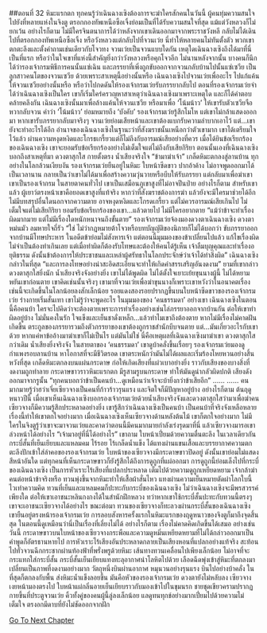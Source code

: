 ##ตอนที่ 32 หิมะแรกตก
ทุกคนรู้ว่าเฉินฉางเซิงต้องการจะฆ่าใครสักคนในวันนี้ ผู้คนทุ่มความสนใจไปยังที่หลายแห่งในจิงตู ตรอกกองทัพเหนือซือเจิ้งย่อมเป็นที่ได้รับความสนใจที่สุด แม้แต่วังหลวงก็ไม่ยกเว้น อย่างไรก็ตาม ไม่มีใครจินตนาการได้ว่าหลังจากเขาเดินออกมาจากพระราชวังหลี กลับไม่ได้เดินไปที่ตรอกกองทัพเหนือซือเจิ้ง หรือวังหลวงแต่กลับไปที่จวนเว่ย
นี่ทำให้หลายคนไม่ทันตั้งตัว พวกเขาตกตะลึงและตั้งคำถามเช่นเดียวกับโจวทง
จวนเว่ยเป็นจวนแบบใดกัน เหตุใดเฉินฉางเซิงถึงได้มาที่นี่เป็นที่แรก หรือว่าในใจเขาที่แห่งนี้สำคัญยิ่งกว่าวังหลวงหรือคุกโจวอีก
ไม่นานหลังจากนั้น บางคนก็นึกได้ว่ารองเจ้ากรมพิธีการคนนั้นแซ่เฉิน และภรรยาที่เพิ่งถูกขับออกจากจวนกลับบ้านไปนั้นแซ่เซวีย เป็นลูกสาวคนโตของจวนเซวีย
ด้วยเพราะสาเหตุนี้อย่างนั้นหรือ
เฉินฉางเซิงไปจวนเว่ยเพื่ออะไร ไปแก้แค้นให้จวนเซวียอย่างนั้นหรือ หรือว่าไปกดดันให้รองเจ้ากรมเว่ยรับภรรยากลับไป
ตอนที่รองเจ้ากรมเว่ยจำได้ว่าเฉินฉางเซิงเป็นใคร เขาก็เริ่มใคร่ครวญหาสาเหตุว่าเฉินฉางเซิงมาเพราะเหตุใด และก็ได้คำตอบคล้ายคลึงกัน
เฉินฉางเซิงนั้นมาเพื่อล้างแค้นให้จวนเซวีย หรือมาเพื่อ ‘โน้มน้าว’ ให้เขารับตัวเซวียจือหวากลับจวน
คำว่า ‘โน้มน้าว’ ย่อมหมายถึง ‘บังคับ’
รองเจ้ากรมเว่ยรู้สึกโมโห แต่เขาไม่กล้าแสดงออกมา
หากเขารับภรรยากลับมาจริงๆ จวนเว่ยย่อมเสียหน้าและเขาต้องแบกรับความลำบากเอาไว้ แต่...เขายังจะทำอะไรได้อีก
อำนาจของเฉินฉางเซิงในฐานะว่าที่สังฆราชนั้นเหนือกว่าตัวเขามาก
เขาได้เตรียมใจไว้แล้ว ผ่านความหงุดหงิดและโกรธเกรี้ยวแต่ก็ไม่ถึงกับอารมณ์เสียอย่างที่ควร เมื่อได้ยินข้อเรียกร้องของเฉินฉางเซิง เขาจะยอมรับข้อเรียกร้องอย่างไม่เต็มใจแต่ไม่ถึงกับเสียกิริยา
ตอนนั้นเองที่เฉินฉางเซิงบอกถึงสาเหตุที่มา ดวงตาสุกใส กายตั้งตรง น้ำเสียงจริงใจ “ข้ามาฆ่าเจ้า”
เกล็ดหิมะตกลงสู่ลานบ้าน ทุกอย่างในโลกล้วนเงียบงัน
รองเจ้ากรมเว่ยยืนอยู่ในหิมะ ใบหน้าซีดขาว ปากอ้าค้าง ไม่อาจพูดออกมาได้เป็นเวลานาน
กลายเป็นว่าเขาไม่ได้มาเพื่อสร้างความวุ่นวายหรือบีบให้รับภรรยา แต่กลับมาเพื่อฆ่าเขา
เขาเป็นรองเจ้ากรม ในสายตาคนทั่วไป เขาเป็นเสมือนภูเขาสูงที่ไม่อาจปีนป่าย อย่างไรก็ตาม สำหรับเขาแล้ว ผู้เยาว์ตรงหน้าเขาคือยอดเขาสูงที่แท้จริง
หากว่าที่สังฆราชต้องการฆ่า แล้วยังจะมีใครมาช่วยได้อีก ไม่มีบทสรุปอื่นใดนอกจากความตาย
อาจหงุดหงิดและโกรดเกรี้ยว แต่ไม่ควรอารมณ์เสียเกินไป ไม่เต็มใจแต่ไม่เสียกิริยา ยอมรับข้อเรียกร้องของเขา...แล้วตายไป
ไม่มีใครอยากตาย
“แม้ว่าข้าจะทำเรื่องผิดมากมาย แต่ไม่มีเรื่องใดหนักหนาจนถึงขั้นตาย”
รองเจ้ากรมเว่ยจ้องมองดวงตาเฉินฉางเซิง ดวงตาหม่นมัว ลมหายใจถี่รัว
“ใช่ ไม่ว่ากฎหมายต้าโจวหรือบทบัญญัติของนิกายก็ไม่ได้บอกว่า ขับภรรยาออกจากบ้านมีโทษประหาร ในอดีตข้าย่อมไม่สังหารเจ้า แต่ตอนนี้มุมมองของข้าเปลี่ยนไปแล้ว แก้ไขเรื่องผิดไม่จำเป็นต้องทำเกินเลย แต่เมื่อทำผิดก็ต้องรับโทษและต้องให้คนได้รู้เห็น เจ้าลืมบุญคุณและทำเรื่องอยุติธรรม ดังนั้นข้าต้องการให้ประชาชนและเหล่าผู้ศรัทธาในโลกประจักษ์ว่าเจ้าได้ทำสิ่งผิด”
เฉินฉางเซิงกล่าวในที่สุด “และการลงโทษอย่างน่าสะอิดสะเอียนจะทำให้เกิดคำสรรเสริญอันงดงาม”
ยามที่เขากล่าว ดวงตาสุกใสยิ่งนัก น้ำเสียงจริงจังอย่างยิ่ง เขาไม่ได้พูดผิด ไม่ได้ตั้งใจเยาะเย้ยขุนนางผู้นี้ ไม่ได้หยามหยันเขาก่อนตาย เขาคิดเช่นนั้นจริงๆ เขามาที่จวนเว่ยเพื่อฆ่าขุนนางก็เพราะเขาหวังว่าในอนาคตเรื่องเช่นนี้จะเกิดขึ้นในโลกน้อยลงสักเล็กน้อย
รอยแดงสองรอยปรากฏขึ้นบนใบหน้าซีดขาวของรองเจ้ากรมเว่ย ร่างกายเริ่มสั่นเทา
เขาไม่รู้ว่าจะพูดอะไร
ในมุมมองของ ‘คนธรรมดา’ อย่างเขา เฉินฉางเซิงในตอนนี้คือคนบ้า ใครจะไปคิดว่าจะต้องตายเพราะการทำเรื่องอย่างเช่นไล่ภรรยาออกจากบ้านกัน ต่อให้เขาทำผิดอยู่บ้าง ไม่มั่นคงในรัก ใจแข็งและเย็นชาดั่งเหล็ก...แล้วทำไมเขาถึงต้องตาย หากไม่มีเรื่องไม่คาดฝันเกิดขึ้น ตระกูลของภรรยารวมถึงตัวภรรยาของเขาต้องถูกราชสำนักบีบจนตาย แต่...มันเกี่ยวอะไรกับเขาด้วย
หากแค่หาข้ออ้างมาฆ่าเขาก็ไม่เป็นไร
แต่มันไม่ใช่ นี่คือเหตุผลที่เฉินฉางเซิงมาฆ่าเขา
ดวงตาสุกใสกว่าเดิม น้ำเสียงยิ่งจริงจัง ในสายตาของ ‘คนธรรมดา’ เขาดูบ้าคลั่งขึ้นเรื่อยๆ
รองเจ้ากรมเว่ยมองดูกำแพงรอบลานบ้าน หาโอกาสที่จะมีชีวิตรอด เขาตระหนักว่ามันไม่ได้ผลและเริ่มร้องโหยหวนอย่างสิ้นหวังที่สุด
เกล็ดหิมะตกลงบนแผ่นกระดาษ ก่อให้เกิดเสียงที่แผ่วเบาอย่างยิ่ง ราวกับเสียงของบางสิ่งที่งดงามถูกทำลาย
กระดาษขาวราวหิมะแรกตก มีรูสามรูบนกระดาษ ทำให้มันดูน่ากลัวผิดปกติ
เสียงดังออกมาจากรูนั้น “ทุกคนบอกว่าข้าเป็นคนบ้า...ดูเหมือนว่าเจ้าจะบ้ายิ่งกว่าข้าเสียอีก”
……
……
คนมากมายรู้ว่าฮว่าเจี่ยเซียวจางเป็นคนที่ก้าวร้าวรุนแรง และจิตใจก็มีปัญหาอยู่บ้าง
อย่างไรก็ตาม ต้นฤดูหนาวปีนี้ เมื่อเขาเห็นเฉินฉางเซิงบอกรองเจ้ากรมเว่ยด้วยน้ำเสียงจริงจังและดวงตาสุกใสว่ามาเพื่อฆ่าคน เซียวจางก็มีความรู้สึกประหลาดอย่างยิ่ง
เขารู้สึกว่าเฉินฉางเซิงเป็นคนบ้า เป็นคนบ้าที่จริงจังเหลือหลาย เรื่องนี้ทำให้เขาตกใจอย่างมาก
เมื่อเฉินฉางเซิงเห็นเซียวจางด้านหลังต้นไม้ เขาก็ตกใจอย่างมาก ไม่มีใครในจิงตูรู้ว่าเขาจะมาจวนเว่ยและคาดว่าตอนนี้มีคนมากมายกำลังเร่งรุดมาที่นี่ แล้วเซียวจางมารอเขาล่วงหน้าได้อย่างไร
“เจ้ามาอยู่ที่นี่ได้อย่างไร” เขาถาม ใบหน้าเปี่ยมด้วยความตื่นตะลึง
ในเวลาเดียวกัน กระบี่สั้นที่เย็นเยียบและแหลมคม ไร้รอย ไร้เกล็ดน้ำแข็ง ได้แทงผ่านแขนเสื้อและบรรยากาศความตกตะลึงปักเข้าใส่ลำคอของรองเจ้ากรมเว่ย
ใบหน้าของเซียวจางมีกระดาษขาวปิดอยู่ ดังนั้นเขาย่อมไม่แสดงสีหน้าอันใด แต่ทุกคนที่เห็นกระดาษขาวก็ยังรู้สึกได้ถึงการดูถูกที่แผ่ออกมา
การดูถูกนี้ย่อมเล็งไปที่กระบี่ของเฉินฉางเซิง เป็นการหัวเราะไร้เสียงที่แปลกประหลาด เต็มไปด้วยความดูถูกเหยียดหยาม
เจ้ากล้าฆ่าคนต่อหน้าข้าจริงหรือ
ทวนพุ่งขึ้นจากหิมะทำให้เสื้อผ้าสั่นไหว แทงผ่านความเย็นหมายตัดผ่าโลกใบนี้
ไวเท่าความคิด ทวนที่เย็นและแหลมคมก็ปะทะกับกระบี่ของเฉินฉางเซิง
ไม่ว่าเฉินฉางเซิงจะมีพรสวรรค์เพียงใด ต่อให้เขาเอาชนะหลินกงกงได้ในสำนักฝึกหลวง ทว่าหากเขาใช้กระบี่สั้นปะทะกับทวนนี้ตรงๆ เขาจะเอาชนะเซียวจางได้อย่างไร
ขณะต่อมา ทวนของเซียวจางก็ทะลวงผ่านกระบี่สั้นของเฉินฉางเซิง
เขายืนอยู่ตรงหน้ารองเจ้ากรมเว่ย
การลอบสังหารครั้งแรกในหิมะแรกของฤดูหนาวของจิงตูก็มาถึงจุดสิ้นสุด
ในตอนนี้ดูเหมือนว่านี่เป็นเรื่องที่เลี่ยงไม่ได้
อย่างไรก็ตาม เรื่องไม่คาดคิดเกิดขึ้นได้เสมอ
อย่างเช่นวันนี้
กระดาษขาวบนใบหน้าของเซียวจางกระพือและความดูหมิ่นเหยียดหยามที่ไม่ได้กล่าวออกมาเป็นคำพูดก็อัตรธานหายไป
การหัวเราะไร้เสียงอันประหลาดกลายเป็นเสียงหอนที่แปลกอย่างแท้จริง สะท้อนไปทั่วจวนฉีกกระชากผ่านท้องฟ้าที่พรั่งพรูด้วยหิมะ
เส้นทางทวนเคลื่อนไปเพียงเล็กน้อย
ไม่อาจที่จะกระแทกใส่กระบี่สั้น
กระบี่สั้นเย็นเยียบแทงทะลุอากาศนำโลหิตไปด้วย
เลือดฉีดพุ่งเข้าสู่หิมะที่ตกลงมา เปลี่ยนเป็นภาพที่งดงามอย่างมาก
วัตถุหนึ่งบินผ่านอากาศ หมุนวนอย่างรุนแรง บินไปอย่างบ้าคลั่ง ในที่สุดก็ตกลงกับพื้น ส่งหิมะน้ำแข็งลอยขึ้น
มันคือหัวของรองเจ้ากรมเว่ย ดวงตายังไม่หลับลง
เซียวจางเงยหน้ามองตรงไป ใบหน้าแผ่กลิ่นอายเย็นเยียบราวกับมองเข้าไปในขุมนรก
ชายชุดเขียวครามปรากฏกายขึ้นที่ประตูจวนเว่ย
คิ้วทั้งคู่ของคนผู้นี้ลู่ลงเล็กน้อย แลดูทนทุกข์อย่างมากเปี่ยมไปด้วยความไม่เต็มใจ ตรงอกมีดาบที่ยังไม่ชัดออกจากฝัก


[Go To Next Chapter]( ./705.md)